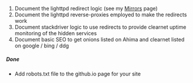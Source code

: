 1. Document the lighttpd redirect logic (see my [Mirrors](http://dwblog.ddns.net/mirrors/) page)
3. Document the lighttpd reverse-proxies employed to make the redirects work
4. Document stackdriver logic to use redirects to provide clearnet uptime monitoring of the hidden services
5. Document basic SEO to get onions listed on Ahima and clearnet listed on google / bing / ddg

##### Done
* Add robots.txt file to the github.io page for your site
